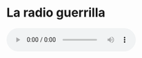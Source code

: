 # La radio guerrilla

<!--<!DOCTYPE html>-->
<html lang="en">
<head>
    <meta charset="utf-8">
    <title>Embedding Audio into an HTML Page</title>
</head>
<body>
	<audio controls="controls" src="http://giss.tv:8001/guerrillaradio.ogg">
        Your browser does not support the HTML5 audio element.
    </audio>
</body>
</html> 


